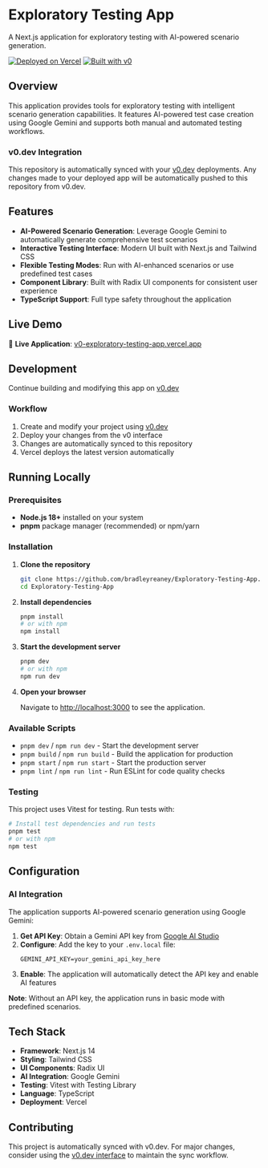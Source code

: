 # Exploratory Testing App

A Next.js application for exploratory testing with AI-powered scenario generation.

[![Deployed on Vercel](https://img.shields.io/badge/Deployed%20on-Vercel-black?style=for-the-badge&logo=vercel)](https://vercel.com/nimbleapproach/v0-exploratory-testing-app)
[![Built with v0](https://img.shields.io/badge/Built%20with-v0.dev-black?style=for-the-badge)](https://v0.dev/chat/projects/T7Ttnc7CkBO)

## Overview

This application provides tools for exploratory testing with intelligent scenario generation capabilities. It features AI-powered test case creation using Google Gemini and supports both manual and automated testing workflows.

### v0.dev Integration

This repository is automatically synced with your [v0.dev](https://v0.dev) deployments. Any changes made to your deployed app will be automatically pushed to this repository from v0.dev.

## Features

- **AI-Powered Scenario Generation**: Leverage Google Gemini to automatically generate comprehensive test scenarios
- **Interactive Testing Interface**: Modern UI built with Next.js and Tailwind CSS
- **Flexible Testing Modes**: Run with AI-enhanced scenarios or use predefined test cases
- **Component Library**: Built with Radix UI components for consistent user experience
- **TypeScript Support**: Full type safety throughout the application

## Live Demo

🚀 **Live Application**: [v0-exploratory-testing-app.vercel.app](https://vercel.com/nimbleapproach/v0-exploratory-testing-app)

## Development

Continue building and modifying this app on [v0.dev](https://v0.dev/chat/projects/T7Ttnc7CkBO)

### Workflow
1. Create and modify your project using [v0.dev](https://v0.dev)
2. Deploy your changes from the v0 interface
3. Changes are automatically synced to this repository
4. Vercel deploys the latest version automatically

## Running Locally

### Prerequisites

- **Node.js 18+** installed on your system
- **pnpm** package manager (recommended) or npm/yarn

### Installation

1. **Clone the repository**
   ```bash
   git clone https://github.com/bradleyreaney/Exploratory-Testing-App.git
   cd Exploratory-Testing-App
   ```

2. **Install dependencies**
   ```bash
   pnpm install
   # or with npm
   npm install
   ```

3. **Start the development server**
   ```bash
   pnpm dev
   # or with npm
   npm run dev
   ```

4. **Open your browser**
   
   Navigate to [http://localhost:3000](http://localhost:3000) to see the application.

### Available Scripts

- `pnpm dev` / `npm run dev` - Start the development server
- `pnpm build` / `npm run build` - Build the application for production
- `pnpm start` / `npm run start` - Start the production server
- `pnpm lint` / `npm run lint` - Run ESLint for code quality checks

### Testing

This project uses Vitest for testing. Run tests with:
```bash
# Install test dependencies and run tests
pnpm test
# or with npm
npm test
```

## Configuration

### AI Integration

The application supports AI-powered scenario generation using Google Gemini:

1. **Get API Key**: Obtain a Gemini API key from [Google AI Studio](https://makersuite.google.com/app/apikey)
2. **Configure**: Add the key to your `.env.local` file:
   ```env
   GEMINI_API_KEY=your_gemini_api_key_here
   ```
3. **Enable**: The application will automatically detect the API key and enable AI features

**Note**: Without an API key, the application runs in basic mode with predefined scenarios.

## Tech Stack

- **Framework**: Next.js 14
- **Styling**: Tailwind CSS
- **UI Components**: Radix UI
- **AI Integration**: Google Gemini
- **Testing**: Vitest with Testing Library
- **Language**: TypeScript
- **Deployment**: Vercel

## Contributing

This project is automatically synced with v0.dev. For major changes, consider using the [v0.dev interface](https://v0.dev/chat/projects/T7Ttnc7CkBO) to maintain the sync workflow.
